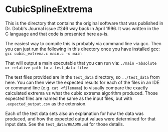 # CubicSplineExtrema

This is the directory that contains the original software that was published in Dr. Dobb's Journal issue #246 way back in April 1996. It was written in the C language and that code is presented here as-is.

The easiest way to compile this is probably via command line via gcc. Then you can just run the following in this directory once you have installed gcc:
 `gcc cubic_extrema.c main.c -o main`

That will output a main executable that you can run via:
 `./main <absolute or relative path to a test_data file>`

The test files provided are in the `test_data` directory, so `../test_data` from here.
You can then view the expected results for each of the files in an IDE or command line (e.g. `cat <filename`) to visually compare the exactly calculated extrema vs what the cubic extrema algorithm produced. Those expected files are named the same as the input files, but with `.expected_output.csv` as the extension.

Each of the test data sets also an explanation for how the data was produced, and how the expected output values were determined for that input data. See the `test_data/README.md` for those details.
